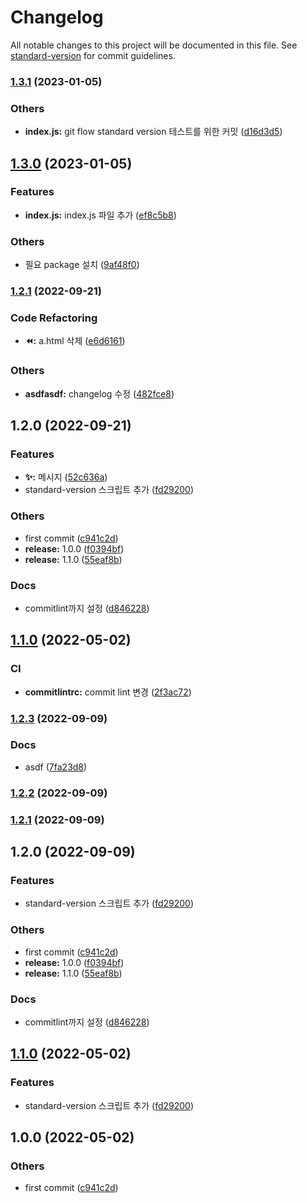 # Changelog

All notable changes to this project will be documented in this file. See [standard-version](https://github.com/conventional-changelog/standard-version) for commit guidelines.

### [1.3.1](https://github.com/in-ch/standard-version_practice/compare/v1.3.0...v1.3.1) (2023-01-05)


### Others

* **index.js:** git flow standard version 테스트를 위한 커밋 ([d16d3d5](https://github.com/in-ch/standard-version_practice/commit/d16d3d5f210f336482b4948fb64ca5945ef60c55))

## [1.3.0](https://github.com/in-ch/standard-version_practice/compare/v1.2.5...v1.3.0) (2023-01-05)


### Features

* **index.js:** index.js 파일 추가 ([ef8c5b8](https://github.com/in-ch/standard-version_practice/commit/ef8c5b8c62f300cbf04d18a76982e29c40f4aa5c))


### Others

* 필요 package 설치 ([9af48f0](https://github.com/in-ch/standard-version_practice/commit/9af48f0d9d77be778dea9d309839ea4afe846ea0))

### [1.2.1](https://github.com/in-ch/standard-version_practice/compare/v1.2.0...v1.2.1) (2022-09-21)


### Code Refactoring

* **:rewind::** a.html 삭제 ([e6d6161](https://github.com/in-ch/standard-version_practice/commit/e6d61613879faafa2aa835365a76aea410b78d32))


### Others

* **asdfasdf:** changelog 수정 ([482fce8](https://github.com/in-ch/standard-version_practice/commit/482fce859f639655b47b60add0423760311f3771))

## 1.2.0 (2022-09-21)

### Features

* **:sparkles::** 메시지 ([52c636a](https://github.com/in-ch/standard-version_practice/commit/52c636aafe2353b98884b6308b0b6599a2079a16))
* standard-version 스크립트 추가 ([fd29200](https://github.com/in-ch/standard-version_practice/commit/fd2920033ef9f14d8e9c44ceafccae41f5aafd64))


### Others

* first commit ([c941c2d](https://github.com/in-ch/standard-version_practice/commit/c941c2d82284de05537cdb9d8a1fe7446cfd12cb))
* **release:** 1.0.0 ([f0394bf](https://github.com/in-ch/standard-version_practice/commit/f0394bf524c6b21f91263332537c71a108b1dfb9))
* **release:** 1.1.0 ([55eaf8b](https://github.com/in-ch/standard-version_practice/commit/55eaf8b21201c8466f8ae4b5485c0e8e6ba1d877))


### Docs

* commitlint까지 설정 ([d846228](https://github.com/in-ch/standard-version_practice/commit/d846228d22c54a425b28672a4596f711067e0fa2))

## [1.1.0](https://github.com/in-ch/standard-version_practice/compare/v1.0.0...v1.1.0) (2022-05-02)


### CI

* **commitlintrc:** commit lint 변경 ([2f3ac72](https://github.com/in-ch/standard-version_practice/commit/2f3ac72c178571d8e1d4381abfb4a448bb97317f))

### [1.2.3](https://github.com/in-ch/standard-version_practice/compare/v1.2.2...v1.2.3) (2022-09-09)

### Docs

- asdf ([7fa23d8](https://github.com/in-ch/standard-version_practice/commit/7fa23d86d830020ab3c5982cfe6502409a84af2e))

### [1.2.2](https://github.com/in-ch/standard-version_practice/compare/v1.2.1...v1.2.2) (2022-09-09)

### [1.2.1](https://github.com/in-ch/standard-version_practice/compare/v1.2.0...v1.2.1) (2022-09-09)

## 1.2.0 (2022-09-09)

### Features

- standard-version 스크립트 추가 ([fd29200](https://github.com/in-ch/standard-version_practice/commit/fd2920033ef9f14d8e9c44ceafccae41f5aafd64))

### Others

- first commit ([c941c2d](https://github.com/in-ch/standard-version_practice/commit/c941c2d82284de05537cdb9d8a1fe7446cfd12cb))
- **release:** 1.0.0 ([f0394bf](https://github.com/in-ch/standard-version_practice/commit/f0394bf524c6b21f91263332537c71a108b1dfb9))
- **release:** 1.1.0 ([55eaf8b](https://github.com/in-ch/standard-version_practice/commit/55eaf8b21201c8466f8ae4b5485c0e8e6ba1d877))

### Docs

- commitlint까지 설정 ([d846228](https://github.com/in-ch/standard-version_practice/commit/d846228d22c54a425b28672a4596f711067e0fa2))

## [1.1.0](https://github.com/in-ch/standard-version_practice/compare/v1.0.0...v1.1.0) (2022-05-02)

### Features

- standard-version 스크립트 추가 ([fd29200](https://github.com/in-ch/standard-version_practice/commit/fd2920033ef9f14d8e9c44ceafccae41f5aafd64))

## 1.0.0 (2022-05-02)

### Others

- first commit ([c941c2d](https://github.com/in-ch/standard-version_practice/commit/c941c2d82284de05537cdb9d8a1fe7446cfd12cb))
